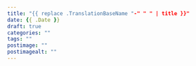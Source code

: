 ```yaml
---
title: "{{ replace .TranslationBaseName "-" " " | title }}"
date: {{ .Date }}
draft: true
categories: ""
tags: ""
postimage: ""
postimagealt: ""
---
```

